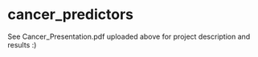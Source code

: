 # cancer_predictors

See Cancer_Presentation.pdf uploaded above for project description and results :)    
